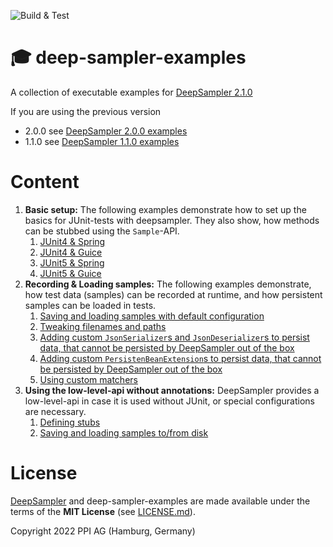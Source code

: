 ![Build & Test](https://github.com/ppi-ag/deep-sampler-examples/workflows/Build%20&%20Test/badge.svg)
# 🎓 deep-sampler-examples
A collection of executable examples for [DeepSampler 2.1.0](https://github.com/ppi-ag/deep-sampler)

If you are using the previous version 
   * 2.0.0 see [DeepSampler 2.0.0 examples](https://github.com/ppi-ag/deep-sampler-examples/tree/%F0%9F%93%9A-maintenance-v2.0.0)
   * 1.1.0 see [DeepSampler 1.1.0 examples](https://github.com/ppi-ag/deep-sampler-examples/tree/%F0%9F%93%9A-maintenance-v1.1.0)

# Content
1. __Basic setup:__ The following examples demonstrate how to set up the basics for JUnit-tests with deepsampler. 
They also show, how methods can be stubbed using the `Sample`-API. 
   1. [JUnit4 & Spring](deepsampler-hello-world-spring-junit4/src/test/java/de/ppi/deepsampler/examples/helloworld)
   2. [JUnit4 & Guice](deepsampler-hello-world-guice-junit4/src/test/java/de/ppi/deepsampler/examples/helloworld)
   3. [JUnit5 & Spring](deepsampler-hello-world-spring-junit5/src/test/java/de/ppi/deepsampler/examples/helloworld)
   4. [JUnit5 & Guice](deepsampler-hello-world-guice-junit5/src/test/java/de/ppi/deepsampler/examples/helloworld)
2. __Recording & Loading samples:__ The following examples demonstrate, how test data (samples) can be recorded at
runtime, and how persistent samples can be loaded in tests. 
   1. [Saving and loading samples with default configuration](deepsampler-recorder-example/src/test/java/de/ppi/deepsampler/examples/recorder)
   2. [Tweaking filenames and paths](deepsampler-recorder-custom-paths/src/test/java/de/ppi/deepsampler/example/recorder/custom/path)
   3. [Adding custom `JsonSerializer`s and `JsonDeserializer`s to persist data, that cannot be persisted by DeepSampler 
   out of the box](deepsampler-recorder-json-serializer/src/test/java/de/ppi/deepsampler/example/recorder/json/serializer)
   4. [Adding custom `PersistenBeanExtension`s to persist data, that cannot be persisted by DeepSampler
      out of the box](deepsampler-recorder-bean-converter-extension/src/test/java/de/ppi/deepsampler/examples/recorder/beanconverter)
   5. [Using custom matchers](https://github.com/ppi-ag/deep-sampler-examples/blob/b1618ef9fd28ff8a85e6820f474912393ad0ee58/deepsampler-recorder-matchers/src/test/java/de/ppi/deepsampler/example/recorder/matchers/RecorderWithCustomMatchersTest.java#L155)
3. __Using the low-level-api without annotations:__ DeepSampler provides a low-level-api in case it is used 
without JUnit, or special configurations are necessary.
   1. [Defining stubs](deepsampler-hello-world-guice-low-level-api/src/test/java/de/ppi/deepsampler/examples/helloworld)
   2. [Saving and loading samples to/from disk](deepsampler-recorder-low-level-api/src/test/java/de/ppi/deepsampler/example/recorder)


# License
[DeepSampler](https://github.com/ppi-ag/deep-sampler) and deep-sampler-examples are made available under the terms of the __MIT License__ (see [LICENSE.md](./LICENSE.md)).

Copyright 2022 PPI AG (Hamburg, Germany)
